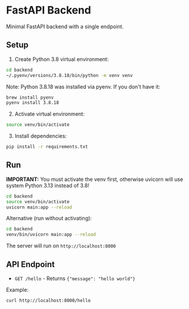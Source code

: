 # FastAPI Backend

Minimal FastAPI backend with a single endpoint.

## Setup

1. Create Python 3.8 virtual environment:
```bash
cd backend
~/.pyenv/versions/3.8.18/bin/python -m venv venv
```

Note: Python 3.8.18 was installed via pyenv. If you don't have it:
```bash
brew install pyenv
pyenv install 3.8.18
```

2. Activate virtual environment:
```bash
source venv/bin/activate
```

3. Install dependencies:
```bash
pip install -r requirements.txt
```

## Run

**IMPORTANT:** You must activate the venv first, otherwise uvicorn will use system Python 3.13 instead of 3.8!

```bash
cd backend
source venv/bin/activate
uvicorn main:app --reload
```

Alternative (run without activating):
```bash
cd backend
venv/bin/uvicorn main:app --reload
```

The server will run on `http://localhost:8000`

## API Endpoint

- `GET /hello` - Returns `{"message": "hello world"}`

Example:
```bash
curl http://localhost:8000/hello
```
